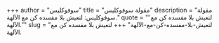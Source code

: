 +++
author = "سوفوكليس"
title = "مقولة سوفوكليس"
description = "مقولة سوفوكليس: لتعيش بلا مفسده كن مع الآلهة."
quote = '''لتعيش بلا مفسده كن مع الآلهة.'''
slug = "لتعيش-بلا-مفسده-كن-مع-الآلهة"
+++
لتعيش بلا مفسده كن مع الآلهة.
